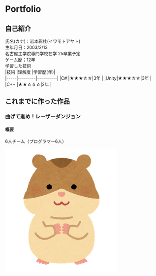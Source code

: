 # Portfolio

## 自己紹介
氏名(カナ)：岩本彩杜(イワモトアヤト)  
生年月日：2003/2/13  
名古屋工学院専門学校在学 25卒業予定  
ゲーム歴；12年  
学習した技術  
|技術 |理解度    |学習歴(年)|  
|-----|---------|----------|
|C#   |★★★☆☆|3年       |
|Unity|★★★☆☆|3年       |
|C++  |★★☆☆☆|2年       |


## これまでに作った作品
### 曲げて進め！レーザーダンジョン
#### 概要
6人チーム（プログラマー6人）  

![ごはん](/img/ham.png)
